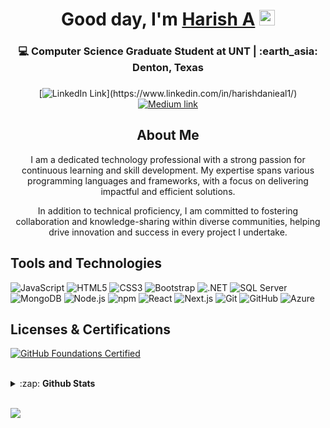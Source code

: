 <!------------------------------------------------------I'm, Harish A------------------------------>
<div align="center">
  <h1>Good day, I'm <a href="https://www.linkedin.com/in/harishdanieal1/" target="_blank">Harish A</a> <img src="https://media.giphy.com/media/hvRJCLFzcasrR4ia7z/giphy.gif" width="25px"> </h1>
</div>
<div align="center">
  <h3>💻 Computer Science Graduate Student at UNT | :earth_asia: Denton, Texas <h3>
</div>

<!----------------------------------------------------Social links------------------------------------------->

<div align="center">
  
[![LinkedIn Link](https://img.shields.io/badge/linkedin/in/harishdanieal1%20-%230077B5.svg?&style=flat&logo=linkedin&logoColor=white")](https://www.linkedin.com/in/harishdanieal1/)
[![Medium link](https://img.shields.io/badge/-medium.com/@harishdanieal1-black.svg?&style=flat&logo=medium&logoColor=white)](https://medium.com/@harishdanieal1)
</div>


<!---------------------------------------------------------- About Me---------------------------------------------------->
<div align="center">
  <h2>About Me</h2>
  <p>I am a dedicated technology professional with a strong passion for continuous learning and skill development. My expertise spans various programming languages and frameworks, with a focus on delivering impactful and efficient solutions. </p>
  <p>In addition to technical proficiency, I am committed to fostering collaboration and knowledge-sharing within diverse communities, helping drive innovation and success in every project I undertake.</p>
</div>
<!-------------------------------------------------------Tools and Technologies----------------------------------------->

<h2>Tools and Technologies</h2>

![JavaScript](https://img.shields.io/badge/-JavaScript-yellow?style=flat-square&logo=javascript&logoColor=white)
![HTML5](https://img.shields.io/badge/-HTML5-E34F26?style=flat-square&logo=html5&logoColor=white)
![CSS3](https://img.shields.io/badge/-CSS3-1572B6?style=flat-square&logo=css3)
![Bootstrap](https://img.shields.io/badge/-Bootstrap-563D7C?style=flat-square&logo=bootstrap)
![.NET](https://img.shields.io/badge/-.NET%206.0-blueviolet)
![SQL Server](https://img.shields.io/badge/Microsoft_SQL_Server-CC2927)
![MongoDB](https://img.shields.io/badge/-MongoDB-13aa52?style=flat-square&logo=mongodb&logoColor=white)
![Node.js](https://img.shields.io/badge/-Nodejs-43853d?style=flat-square&logo=Node.js&logoColor=white)
![npm](https://img.shields.io/badge/-NPM-CB3837?style=flat-square&logo=npm&logoColor=white)
![React](https://img.shields.io/badge/-react-45b8d8?style=flat-square&logo=react&logoColor=white)
![Next.js](https://img.shields.io/badge/NextJs-000000?style=flat&logo=next.js&logoColor=white)
![Git](https://img.shields.io/badge/-Git-black?style=flat-square&logo=git&logoColor=white)
![GitHub](https://img.shields.io/badge/-GitHub-181717?style=flat-square&logo=github&logoColor=white)
![Azure](https://img.shields.io/badge/-Azure-007fff?style=flat-square&logo=microsoftazure&logoColor=white)


<!-------------------------------------------------------------Licenses & Certification	---------------------------------------->
<h2>Licenses & Certifications</h2>

[![GitHub Foundations Certified](https://images.credly.com/size/120x120/images/024d0122-724d-4c5a-bd83-cfe3c4b7a073/image.png)](https://www.credly.com/badges/d562ed8c-23f4-4163-adaa-18d5900333bc)
<!--
  * [Azure Fundamentals (AZ900)](https://learn.microsoft.com/api/credentials/share/en-us/arun664/AA39FC7D78554466?sharingId=1EA4B35BD34F21E3)
  * [Azure Developer Associate (AZ204)](https://learn.microsoft.com/api/credentials/share/en-us/arun664/B73875A6309E2A0C?sharingId=1EA4B35BD34F21E3)
  * [Full Stack Web Development with React Specialization](https://coursera.org/share/f1565c994ba0266781db8a68d28a5eb0)
  * [Blockchain Specialization ](https://coursera.org/share/ad56e7fc6a410e86b73039ac42eabd81)
  * [Introduction to Git & Github ](https://coursera.org/share/f462e4d8faec4bc4c08ed73791bd5993)
-->
<!-----------------------------------------------------GitHub Stats ------------------------------------------------------>
<br>
<details>
  <summary>:zap: <b>Github Stats</b></summary>

  [![Harihs Armugam github stats](https://github-readme-stats.vercel.app/api?username=harishdanieal1&show_icons=true&theme=react)](https://github.com/harishdanieal1/github-readme-stats)
  [![Top Langs](https://github-readme-stats.vercel.app/api/top-langs/?username=harishdanieal1&langs_count=8&layout=compact&theme=react)](https://github.com/harishdanieal1/github-readme-stats)

</details>
<br>

![](https://komarev.com/ghpvc/?username=harishdanieal1)

<!--
**HarishDanieal1/harishdanieal1** is a ✨ _special_ ✨ repository because its `README.md` (this file) appears on your GitHub profile.

Here are some ideas to get you started:

- 🔭 I’m currently working on ...
- 🌱 I’m currently learning ...
- 👯 I’m looking to collaborate on ...
- 🤔 I’m looking for help with ...
- 💬 Ask me about ...
- 📫 How to reach me: ...
- 😄 Pronouns: ...
- ⚡ Fun fact: ...
-->
